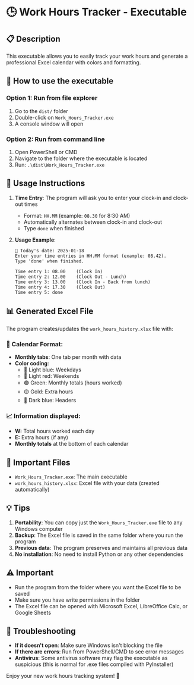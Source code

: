# 🕒 Work Hours Tracker - Executable

## 📋 Description
This executable allows you to easily track your work hours and generate a professional Excel calendar with colors and formatting.

## 🚀 How to use the executable

### Option 1: Run from file explorer
1. Go to the `dist/` folder
2. Double-click on `Work_Hours_Tracker.exe`
3. A console window will open

### Option 2: Run from command line
1. Open PowerShell or CMD
2. Navigate to the folder where the executable is located
3. Run: `.\dist\Work_Hours_Tracker.exe`

## 📝 Usage Instructions

1. **Time Entry**: The program will ask you to enter your clock-in and clock-out times
   - Format: `HH.MM` (example: `08.30` for 8:30 AM)
   - Automatically alternates between clock-in and clock-out
   - Type `done` when finished

2. **Usage Example**:
   ```
   📅 Today's date: 2025-01-18
   Enter your time entries in HH.MM format (example: 08.42).
   Type 'done' when finished.

   Time entry 1: 08.00    (Clock In)
   Time entry 2: 12.00    (Clock Out - Lunch)
   Time entry 3: 13.00    (Clock In - Back from lunch)
   Time entry 4: 17.30    (Clock Out)
   Time entry 5: done
   ```

## 📊 Generated Excel File

The program creates/updates the `work_hours_history.xlsx` file with:

### 🎨 Calendar Format:
- **Monthly tabs**: One tab per month with data
- **Color coding**:
  - 🔵 Light blue: Weekdays
  - 🔴 Light red: Weekends
  - 🟢 Green: Monthly totals (hours worked)
  - 🟡 Gold: Extra hours
  - 🔷 Dark blue: Headers

### 📈 Information displayed:
- **W:** Total hours worked each day
- **E:** Extra hours (if any)
- **Monthly totals** at the bottom of each calendar

## 📁 Important Files

- `Work_Hours_Tracker.exe`: The main executable
- `work_hours_history.xlsx`: Excel file with your data (created automatically)

## 💡 Tips

1. **Portability**: You can copy just the `Work_Hours_Tracker.exe` file to any Windows computer
2. **Backup**: The Excel file is saved in the same folder where you run the program
3. **Previous data**: The program preserves and maintains all previous data
4. **No installation**: No need to install Python or any other dependencies

## ⚠️ Important

- Run the program from the folder where you want the Excel file to be saved
- Make sure you have write permissions in the folder
- The Excel file can be opened with Microsoft Excel, LibreOffice Calc, or Google Sheets

## 🔧 Troubleshooting

- **If it doesn't open**: Make sure Windows isn't blocking the file
- **If there are errors**: Run from PowerShell/CMD to see error messages
- **Antivirus**: Some antivirus software may flag the executable as suspicious (this is normal for .exe files compiled with PyInstaller)

Enjoy your new work hours tracking system! 🎉
